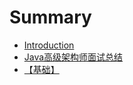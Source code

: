 # Summary

* [Introduction](README.md)
* [Java高级架构师面试总结](javagao-ji-jia-gou-shi-mian-shi-zong-jie.md)
* [【基础】](3010-ji-chu-3011.md)

